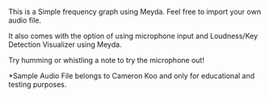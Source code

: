 This is a Simple frequency graph using Meyda. Feel free to import your own audio file. 

It also comes with the option of using microphone input and Loudness/Key Detection Visualizer using Meyda.

Try humming or whistling a note to try the microphone out!

*Sample Audio File belongs to Cameron Koo and only for educational and testing purposes.
